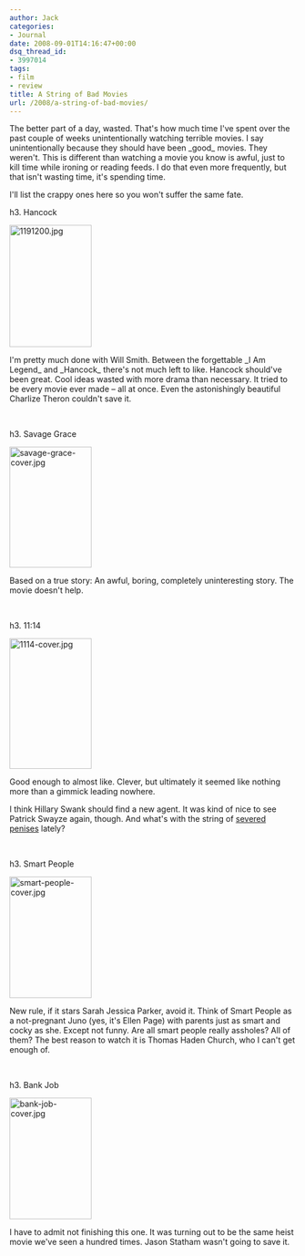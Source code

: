 ```yaml
---
author: Jack
categories:
- Journal
date: 2008-09-01T14:16:47+00:00
dsq_thread_id:
- 3997014
tags:
- film
- review
title: A String of Bad Movies
url: /2008/a-string-of-bad-movies/
---
```


<span class="drop_cap">T</span>he better part of a day, wasted. That's how much time I've spent over the past couple of weeks unintentionally watching terrible movies. I say unintentionally because they should have been \_good\_ movies. They weren't. This is different than watching a movie you know is awful, just to kill time while ironing or reading feeds. I do that even more frequently, but that isn't wasting time, it's spending time.

I'll list the crappy ones here so you won't suffer the same fate.

h3. Hancock

<img src="https://www.baty.net/files/1191200.jpg" class="alignleft" alt="1191200.jpg" border="0" width="144" height="214" />
  
I'm pretty much done with Will Smith. Between the forgettable \_I Am Legend\_ and \_Hancock\_ there's not much left to like. Hancock should've been great. Cool ideas wasted with more drama than necessary. It tried to be every movie ever made &#8211; all at once. Even the astonishingly beautiful Charlize Theron couldn't save it.

<br clear="all" />

h3. Savage Grace

<img src="https://www.baty.net/files/savage-grace-cover.jpg"  class="alignleft" alt="savage-grace-cover.jpg" border="0" width="144" height="212" />
  
Based on a true story: An awful, boring, completely uninteresting story. The movie doesn't help.

<br clear="all" />

h3. 11:14

<img src="https://www.baty.net/files/1114-cover.jpg" class="alignleft" alt="1114-cover.jpg" border="0" width="144" height="229" />
  
Good enough to almost like. Clever, but ultimately it seemed like nothing more than a gimmick leading nowhere.

I think Hillary Swank should find a new agent. It was kind of nice to see Patrick Swayze again, though. And what's with the string of [severed penises][1] lately?

<br clear="all" />

h3. Smart People

<img src="https://www.baty.net/files/smart-people-cover.jpg" class="alignleft" alt="smart-people-cover.jpg" border="0" width="144" height="213" />
  
New rule, if it stars Sarah Jessica Parker, avoid it. Think of Smart People as a not-pregnant Juno (yes, it's Ellen Page) with parents just as smart and cocky as she. Except not funny. Are all smart people really assholes? All of them? The best reason to watch it is Thomas Haden Church, who I can't get enough of.

<br clear="all" />

h3. Bank Job

<img src="https://www.baty.net/files/bank-job-cover.jpg" class="alignleft" alt="bank-job-cover.jpg" border="0" width="144" height="213" />
  
I have to admit not finishing this one. It was turning out to be the same heist movie we've seen a hundred times. Jason Statham wasn't going to save it.

 [1]: https://jackbaty.com/2008/06/teeth/